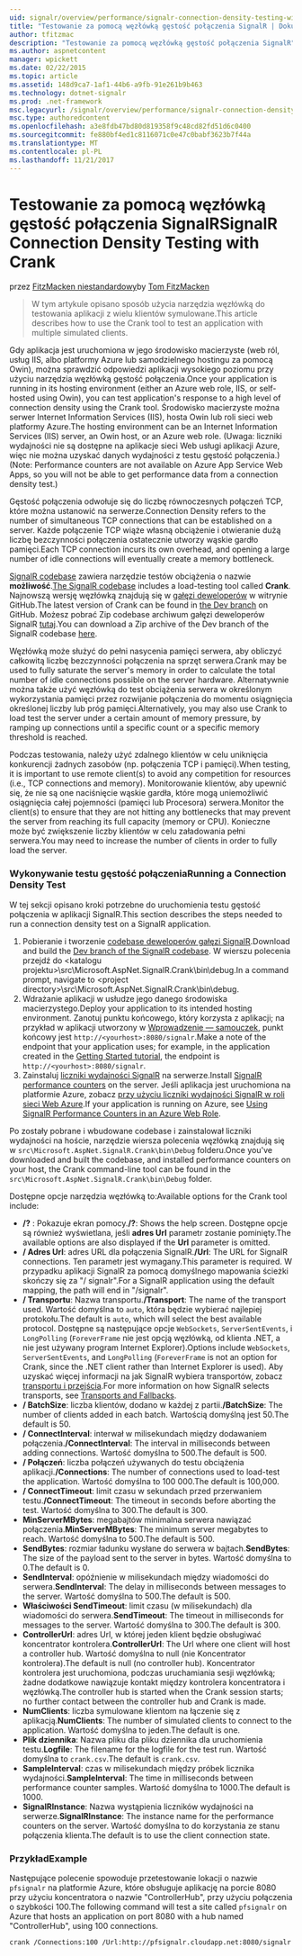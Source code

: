 ```yaml
---
uid: signalr/overview/performance/signalr-connection-density-testing-with-crank
title: "Testowanie za pomocą węzłówką gęstość połączenia SignalR | Dokumentacja firmy Microsoft"
author: tfitzmac
description: "Testowanie za pomocą węzłówką gęstość połączenia SignalR"
ms.author: aspnetcontent
manager: wpickett
ms.date: 02/22/2015
ms.topic: article
ms.assetid: 148d9ca7-1af1-44b6-a9fb-91e261b9b463
ms.technology: dotnet-signalr
ms.prod: .net-framework
msc.legacyurl: /signalr/overview/performance/signalr-connection-density-testing-with-crank
msc.type: authoredcontent
ms.openlocfilehash: a3e8fdb47bd80d819358f9c48cd82fd51d6c0400
ms.sourcegitcommit: fe880bf4ed1c8116071c0e47c0babf3623b7f44a
ms.translationtype: MT
ms.contentlocale: pl-PL
ms.lasthandoff: 11/21/2017
---
```

<a name="signalr-connection-density-testing-with-crank"></a><span data-ttu-id="3224f-103">Testowanie za pomocą węzłówką gęstość połączenia SignalR</span><span class="sxs-lookup"><span data-stu-id="3224f-103">SignalR Connection Density Testing with Crank</span></span>
====================
<span data-ttu-id="3224f-104">przez [FitzMacken niestandardowy](https://github.com/tfitzmac)</span><span class="sxs-lookup"><span data-stu-id="3224f-104">by [Tom FitzMacken](https://github.com/tfitzmac)</span></span>

> <span data-ttu-id="3224f-105">W tym artykule opisano sposób użycia narzędzia węzłówką do testowania aplikacji z wielu klientów symulowane.</span><span class="sxs-lookup"><span data-stu-id="3224f-105">This article describes how to use the Crank tool to test an application with multiple simulated clients.</span></span>


<span data-ttu-id="3224f-106">Gdy aplikacja jest uruchomiona w jego środowisko macierzyste (web ról, usług IIS, albo platformy Azure lub samodzielnego hostingu za pomocą Owin), można sprawdzić odpowiedzi aplikacji wysokiego poziomu przy użyciu narzędzia węzłówką gęstość połączenia.</span><span class="sxs-lookup"><span data-stu-id="3224f-106">Once your application is running in its hosting environment (either an Azure web role, IIS, or self-hosted using Owin), you can test application's response to a high level of connection density using the Crank tool.</span></span> <span data-ttu-id="3224f-107">Środowisko macierzyste można serwer Internet Information Services (IIS), hosta Owin lub roli sieci web platformy Azure.</span><span class="sxs-lookup"><span data-stu-id="3224f-107">The hosting environment can be an Internet Information Services (IIS) server, an Owin host, or an Azure web role.</span></span> <span data-ttu-id="3224f-108">(Uwaga: liczniki wydajności nie są dostępne na aplikacje sieci Web usługi aplikacji Azure, więc nie można uzyskać danych wydajności z testu gęstość połączenia.)</span><span class="sxs-lookup"><span data-stu-id="3224f-108">(Note: Performance counters are not available on Azure App Service Web Apps, so you will not be able to get performance data from a connection density test.)</span></span>

<span data-ttu-id="3224f-109">Gęstość połączenia odwołuje się do liczbę równoczesnych połączeń TCP, które można ustanowić na serwerze.</span><span class="sxs-lookup"><span data-stu-id="3224f-109">Connection Density refers to the number of simultaneous TCP connections that can be established on a server.</span></span> <span data-ttu-id="3224f-110">Każde połączenie TCP wiąże własną obciążenie i otwieranie dużą liczbę bezczynności połączenia ostatecznie utworzy wąskie gardło pamięci.</span><span class="sxs-lookup"><span data-stu-id="3224f-110">Each TCP connection incurs its own overhead, and opening a large number of idle connections will eventually create a memory bottleneck.</span></span>

<span data-ttu-id="3224f-111">[SignalR codebase](https://github.com/signalr/signalr) zawiera narzędzie testów obciążenia o nazwie **możliwość**.</span><span class="sxs-lookup"><span data-stu-id="3224f-111">[The SignalR codebase](https://github.com/signalr/signalr) includes a load-testing tool called **Crank**.</span></span> <span data-ttu-id="3224f-112">Najnowszą wersję węzłówką znajdują się w [gałęzi deweloperów](https://github.com/SignalR/signalr/tree/dev) w witrynie GitHub.</span><span class="sxs-lookup"><span data-stu-id="3224f-112">The latest version of Crank can be found in [the Dev branch](https://github.com/SignalR/signalr/tree/dev) on GitHub.</span></span> <span data-ttu-id="3224f-113">Możesz pobrać Zip codebase archiwum gałęzi deweloperów SignalR [tutaj](https://github.com/SignalR/SignalR/archive/dev.zip).</span><span class="sxs-lookup"><span data-stu-id="3224f-113">You can download a Zip archive of the Dev branch of the SignalR codebase [here](https://github.com/SignalR/SignalR/archive/dev.zip).</span></span>

<span data-ttu-id="3224f-114">Węzłówką może służyć do pełni nasycenia pamięci serwera, aby obliczyć całkowitą liczbę bezczynności połączenia na sprzęt serwera.</span><span class="sxs-lookup"><span data-stu-id="3224f-114">Crank may be used to fully saturate the server's memory in order to calculate the total number of idle connections possible on the server hardware.</span></span> <span data-ttu-id="3224f-115">Alternatywnie można także użyć węzłówką do test obciążenia serwera w określonym wykorzystania pamięci przez rozwijanie połączenia do momentu osiągnięcia określonej liczby lub próg pamięci.</span><span class="sxs-lookup"><span data-stu-id="3224f-115">Alternatively, you may also use Crank to load test the server under a certain amount of memory pressure, by ramping up connections until a specific count or a specific memory threshold is reached.</span></span>

<span data-ttu-id="3224f-116">Podczas testowania, należy użyć zdalnego klientów w celu uniknięcia konkurencji żadnych zasobów (np. połączenia TCP i pamięci).</span><span class="sxs-lookup"><span data-stu-id="3224f-116">When testing, it is important to use remote client(s) to avoid any competition for resources (i.e., TCP connections and memory).</span></span> <span data-ttu-id="3224f-117">Monitorowanie klientów, aby upewnić się, że nie są one naciśnięcie wąskie gardła, które mogą uniemożliwić osiągnięcia całej pojemności (pamięci lub Procesora) serwera.</span><span class="sxs-lookup"><span data-stu-id="3224f-117">Monitor the client(s) to ensure that they are not hitting any bottlenecks that may prevent the server from reaching its full capacity (memory or CPU).</span></span> <span data-ttu-id="3224f-118">Konieczne może być zwiększenie liczby klientów w celu załadowania pełni serwera.</span><span class="sxs-lookup"><span data-stu-id="3224f-118">You may need to increase the number of clients in order to fully load the server.</span></span>

### <a name="running-a-connection-density-test"></a><span data-ttu-id="3224f-119">Wykonywanie testu gęstość połączenia</span><span class="sxs-lookup"><span data-stu-id="3224f-119">Running a Connection Density Test</span></span>

<span data-ttu-id="3224f-120">W tej sekcji opisano kroki potrzebne do uruchomienia testu gęstość połączenia w aplikacji SignalR.</span><span class="sxs-lookup"><span data-stu-id="3224f-120">This section describes the steps needed to run a connection density test on a SignalR application.</span></span>

1. <span data-ttu-id="3224f-121">Pobieranie i tworzenie [codebase deweloperów gałęzi SignalR](https://github.com/SignalR/SignalR/archive/dev.zip).</span><span class="sxs-lookup"><span data-stu-id="3224f-121">Download and build the [Dev branch of the SignalR codebase](https://github.com/SignalR/SignalR/archive/dev.zip).</span></span> <span data-ttu-id="3224f-122">W wierszu polecenia przejdź do &lt;katalogu projektu&gt;\src\Microsoft.AspNet.SignalR.Crank\bin\debug.</span><span class="sxs-lookup"><span data-stu-id="3224f-122">In a command prompt, navigate to &lt;project directory&gt;\src\Microsoft.AspNet.SignalR.Crank\bin\debug.</span></span>
2. <span data-ttu-id="3224f-123">Wdrażanie aplikacji w usłudze jego danego środowiska macierzystego.</span><span class="sxs-lookup"><span data-stu-id="3224f-123">Deploy your application to its intended hosting environment.</span></span> <span data-ttu-id="3224f-124">Zanotuj punktu końcowego, który korzysta z aplikacji; na przykład w aplikacji utworzony w [Wprowadzenie — samouczek](../getting-started/tutorial-getting-started-with-signalr.md), punkt końcowy jest `http://<yourhost>:8080/signalr`.</span><span class="sxs-lookup"><span data-stu-id="3224f-124">Make a note of the endpoint that your application uses; for example, in the application created in the [Getting Started tutorial](../getting-started/tutorial-getting-started-with-signalr.md), the endpoint is `http://<yourhost>:8080/signalr`.</span></span>
3. <span data-ttu-id="3224f-125">Zainstaluj [liczniki wydajności SignalR](signalr-performance.md#perfcounters) na serwerze.</span><span class="sxs-lookup"><span data-stu-id="3224f-125">Install [SignalR performance counters](signalr-performance.md#perfcounters) on the server.</span></span> <span data-ttu-id="3224f-126">Jeśli aplikacja jest uruchomiona na platformie Azure, zobacz [przy użyciu liczniki wydajności SignalR w roli sieci Web Azure](using-signalr-performance-counters-in-an-azure-web-role.md).</span><span class="sxs-lookup"><span data-stu-id="3224f-126">If your application is running on Azure, see [Using SignalR Performance Counters in an Azure Web Role](using-signalr-performance-counters-in-an-azure-web-role.md).</span></span>

<span data-ttu-id="3224f-127">Po zostały pobrane i wbudowane codebase i zainstalował liczniki wydajności na hoście, narzędzie wiersza polecenia węzłówką znajdują się w `src\Microsoft.AspNet.SignalR.Crank\bin\Debug` folderu.</span><span class="sxs-lookup"><span data-stu-id="3224f-127">Once you've downloaded and built the codebase, and installed performance counters on your host, the Crank command-line tool can be found in the `src\Microsoft.AspNet.SignalR.Crank\bin\Debug` folder.</span></span>

<span data-ttu-id="3224f-128">Dostępne opcje narzędzia węzłówką to:</span><span class="sxs-lookup"><span data-stu-id="3224f-128">Available options for the Crank tool include:</span></span>

- <span data-ttu-id="3224f-129">**/?** : Pokazuje ekran pomocy.</span><span class="sxs-lookup"><span data-stu-id="3224f-129">**/?**: Shows the help screen.</span></span> <span data-ttu-id="3224f-130">Dostępne opcje są również wyświetlana, jeśli **adres Url** parametr zostanie pominięty.</span><span class="sxs-lookup"><span data-stu-id="3224f-130">The available options are also displayed if the **Url** parameter is omitted.</span></span>
- <span data-ttu-id="3224f-131">**/ Adres Url**: adres URL dla połączenia SignalR.</span><span class="sxs-lookup"><span data-stu-id="3224f-131">**/Url**: The URL for SignalR connections.</span></span> <span data-ttu-id="3224f-132">Ten parametr jest wymagany.</span><span class="sxs-lookup"><span data-stu-id="3224f-132">This parameter is required.</span></span> <span data-ttu-id="3224f-133">W przypadku aplikacji SignalR za pomocą domyślnego mapowania ścieżki skończy się za "/ signalr".</span><span class="sxs-lookup"><span data-stu-id="3224f-133">For a SignalR application using the default mapping, the path will end in "/signalr".</span></span>
- <span data-ttu-id="3224f-134">**/ Transportu**: Nazwa transportu.</span><span class="sxs-lookup"><span data-stu-id="3224f-134">**/Transport**: The name of the transport used.</span></span> <span data-ttu-id="3224f-135">Wartość domyślna to `auto`, która będzie wybierać najlepiej protokołu.</span><span class="sxs-lookup"><span data-stu-id="3224f-135">The default is `auto`, which will select the best available protocol.</span></span> <span data-ttu-id="3224f-136">Dostępne są następujące opcje `WebSockets`, `ServerSentEvents`, i `LongPolling` (`ForeverFrame` nie jest opcją węzłówką, od klienta .NET, a nie jest używany program Internet Explorer).</span><span class="sxs-lookup"><span data-stu-id="3224f-136">Options include `WebSockets`, `ServerSentEvents`, and `LongPolling` (`ForeverFrame` is not an option for Crank, since the .NET client rather than Internet Explorer is used).</span></span> <span data-ttu-id="3224f-137">Aby uzyskać więcej informacji na jak SignalR wybiera transportów, zobacz [transportu i przejścia](../getting-started/introduction-to-signalr.md#transports).</span><span class="sxs-lookup"><span data-stu-id="3224f-137">For more information on how SignalR selects transports, see [Transports and Fallbacks](../getting-started/introduction-to-signalr.md#transports).</span></span>
- <span data-ttu-id="3224f-138">**/ BatchSize**: liczba klientów, dodano w każdej z partii.</span><span class="sxs-lookup"><span data-stu-id="3224f-138">**/BatchSize**: The number of clients added in each batch.</span></span> <span data-ttu-id="3224f-139">Wartością domyślną jest 50.</span><span class="sxs-lookup"><span data-stu-id="3224f-139">The default is 50.</span></span>
- <span data-ttu-id="3224f-140">**/ ConnectInterval**: interwał w milisekundach między dodawaniem połączenia.</span><span class="sxs-lookup"><span data-stu-id="3224f-140">**/ConnectInterval**: The interval in milliseconds between adding connections.</span></span> <span data-ttu-id="3224f-141">Wartość domyślna to 500.</span><span class="sxs-lookup"><span data-stu-id="3224f-141">The default is 500.</span></span>
- <span data-ttu-id="3224f-142">**/ Połączeń**: liczba połączeń używanych do testu obciążenia aplikacji.</span><span class="sxs-lookup"><span data-stu-id="3224f-142">**/Connections**: The number of connections used to load-test the application.</span></span> <span data-ttu-id="3224f-143">Wartość domyślna to 100 000.</span><span class="sxs-lookup"><span data-stu-id="3224f-143">The default is 100,000.</span></span>
- <span data-ttu-id="3224f-144">**/ ConnectTimeout**: limit czasu w sekundach przed przerwaniem testu.</span><span class="sxs-lookup"><span data-stu-id="3224f-144">**/ConnectTimeout**: The timeout in seconds before aborting the test.</span></span> <span data-ttu-id="3224f-145">Wartość domyślna to 300.</span><span class="sxs-lookup"><span data-stu-id="3224f-145">The default is 300.</span></span>
- <span data-ttu-id="3224f-146">**MinServerMBytes**: megabajtów minimalna serwera nawiązać połączenia.</span><span class="sxs-lookup"><span data-stu-id="3224f-146">**MinServerMBytes**: The minimum server megabytes to reach.</span></span> <span data-ttu-id="3224f-147">Wartość domyślna to 500.</span><span class="sxs-lookup"><span data-stu-id="3224f-147">The default is 500.</span></span>
- <span data-ttu-id="3224f-148">**SendBytes**: rozmiar ładunku wysłane do serwera w bajtach.</span><span class="sxs-lookup"><span data-stu-id="3224f-148">**SendBytes**: The size of the payload sent to the server in bytes.</span></span> <span data-ttu-id="3224f-149">Wartość domyślna to 0.</span><span class="sxs-lookup"><span data-stu-id="3224f-149">The default is 0.</span></span>
- <span data-ttu-id="3224f-150">**SendInterval**: opóźnienie w milisekundach między wiadomości do serwera.</span><span class="sxs-lookup"><span data-stu-id="3224f-150">**SendInterval**: The delay in milliseconds between messages to the server.</span></span> <span data-ttu-id="3224f-151">Wartość domyślna to 500.</span><span class="sxs-lookup"><span data-stu-id="3224f-151">The default is 500.</span></span>
- <span data-ttu-id="3224f-152">**Właściwości SendTimeout**: limit czasu (w milisekundach) dla wiadomości do serwera.</span><span class="sxs-lookup"><span data-stu-id="3224f-152">**SendTimeout**: The timeout in milliseconds for messages to the server.</span></span> <span data-ttu-id="3224f-153">Wartość domyślna to 300.</span><span class="sxs-lookup"><span data-stu-id="3224f-153">The default is 300.</span></span>
- <span data-ttu-id="3224f-154">**ControllerUrl**: adres Url, w której jeden klient będzie obsługiwać koncentrator kontrolera.</span><span class="sxs-lookup"><span data-stu-id="3224f-154">**ControllerUrl**: The Url where one client will host a controller hub.</span></span> <span data-ttu-id="3224f-155">Wartość domyślna to null (nie Koncentrator kontrolera).</span><span class="sxs-lookup"><span data-stu-id="3224f-155">The default is null (no controller hub).</span></span> <span data-ttu-id="3224f-156">Koncentrator kontrolera jest uruchomiona, podczas uruchamiania sesji węzłówką; żadne dodatkowe nawiązuje kontakt między kontrolera koncentratora i węzłówką.</span><span class="sxs-lookup"><span data-stu-id="3224f-156">The controller hub is started when the Crank session starts; no further contact between the controller hub and Crank is made.</span></span>
- <span data-ttu-id="3224f-157">**NumClients**: liczba symulowane klientom na łączenie się z aplikacją.</span><span class="sxs-lookup"><span data-stu-id="3224f-157">**NumClients**: The number of simulated clients to connect to the application.</span></span> <span data-ttu-id="3224f-158">Wartość domyślna to jeden.</span><span class="sxs-lookup"><span data-stu-id="3224f-158">The default is one.</span></span>
- <span data-ttu-id="3224f-159">**Plik dziennika**: Nazwa pliku dla pliku dziennika dla uruchomienia testu.</span><span class="sxs-lookup"><span data-stu-id="3224f-159">**Logfile**: The filename for the logfile for the test run.</span></span> <span data-ttu-id="3224f-160">Wartość domyślna to `crank.csv`.</span><span class="sxs-lookup"><span data-stu-id="3224f-160">The default is `crank.csv`.</span></span>
- <span data-ttu-id="3224f-161">**SampleInterval**: czas w milisekundach między próbek licznika wydajności.</span><span class="sxs-lookup"><span data-stu-id="3224f-161">**SampleInterval**: The time in milliseconds between performance counter samples.</span></span> <span data-ttu-id="3224f-162">Wartość domyślna to 1000.</span><span class="sxs-lookup"><span data-stu-id="3224f-162">The default is 1000.</span></span>
- <span data-ttu-id="3224f-163">**SignalRInstance**: Nazwa wystąpienia liczników wydajności na serwerze.</span><span class="sxs-lookup"><span data-stu-id="3224f-163">**SignalRInstance**: The instance name for the performance counters on the server.</span></span> <span data-ttu-id="3224f-164">Wartość domyślna to do korzystania ze stanu połączenia klienta.</span><span class="sxs-lookup"><span data-stu-id="3224f-164">The default is to use the client connection state.</span></span>

### <a name="example"></a><span data-ttu-id="3224f-165">Przykład</span><span class="sxs-lookup"><span data-stu-id="3224f-165">Example</span></span>

<span data-ttu-id="3224f-166">Następujące polecenie spowoduje przetestowanie lokacji o nazwie `pfsignalr` na platformie Azure, które obsługuje aplikację na porcie 8080 przy użyciu koncentratora o nazwie "ControllerHub", przy użyciu połączenia o szybkości 100.</span><span class="sxs-lookup"><span data-stu-id="3224f-166">The following command will test a site called `pfsignalr` on Azure that hosts an application on port 8080 with a hub named "ControllerHub", using 100 connections.</span></span>

`crank /Connections:100 /Url:http://pfsignalr.cloudapp.net:8080/signalr`
